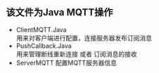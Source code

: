  该文件为Java MQTT操作
-------  

* ClientMQTT.Java <br> 
    用来对客户端进行配置，连接服务器发布订阅消息
* PushCallback.Java <br>
    用来管理断线重新连接 或者 订阅消息的接收
* ServerMQTT
    配置MQTT服务器信息